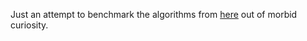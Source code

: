 Just an attempt to benchmark the algorithms from
[here](https://gist.github.com/289467) out of morbid curiosity.
